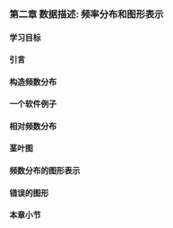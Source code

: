 ### 第二章 数据描述: 频率分布和图形表示

#### 学习目标

#### 引言

#### 构造频数分布

#### 一个软件例子

#### 相对频数分布

#### 茎叶图

#### 频数分布的图形表示

#### 错误的图形

#### 本章小节
